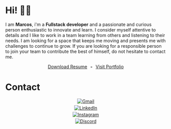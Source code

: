 # Hi! 👋🏻

I am <b>Marcos</b>, i'm a <b>Fullstack developer</b> and a passionate and curious person enthusiastic to innovate and learn. I consider myself attentive to details and I like to work in a team learning from others and listening to their needs. I am looking for a space that keeps me moving and presents me with challenges to continue to grow. If you are looking for a responsible person to join your team to contribute the best of himself, do not hesitate to contact me.

<p align="center" style="display:flex; flex-direction: row; width: 100%; align-items: center;  justify-content: center; gap: 10px;">
  <a href="https://drive.google.com/drive/folders/1iiyOu9-aqWo85JR8LJTHaQ_8D1HLfO9h" >
  Download Resume
  </a>
  <b>-</b>
  <a href="https://portfolio-marcosreuquen.vercel.app" >
  Visit Portfolio
  </a>
</p>

# Contact

<div align="center" style="display:flex; flex-direction: column; align-items: center; list-style:none !important; gap: 4px; ">

  <a href="mailto:marcosreuquendiaz@gmail.com" target="_blank">
    <img alt="Gmail" src="https://img.shields.io/badge/Gmail-D14836?style=for-the-badge&logo=gmail&logoColor=white" />
  </a>

  <a href="https://www.linkedin.com/in/marcos-reuquen-diaz" target="_blank">
    <img alt="LinkedIn" src="https://img.shields.io/badge/linkedin-%230077B5.svg?&style=for-the-badge&logo=linkedin&logoColor=white" />
  </a>
  
  <a href="https://www.linkedin.com/in/marcos-reuquen-diaz" target="_blank">
    <img alt="Instagram" src="https://img.shields.io/badge/instagram-D14836.svg?&style=for-the-badge&logo=instagram&logoColor=white" />
  </a>
  
  <a href="https://discord.com/invite/marcosreuquen#6569" target="_blank">
    <img alt="Discord" src="https://img.shields.io/badge/discord-7389D8.svg?&style=for-the-badge&logo=discord&logoColor=white" />
  </a>

</div>
